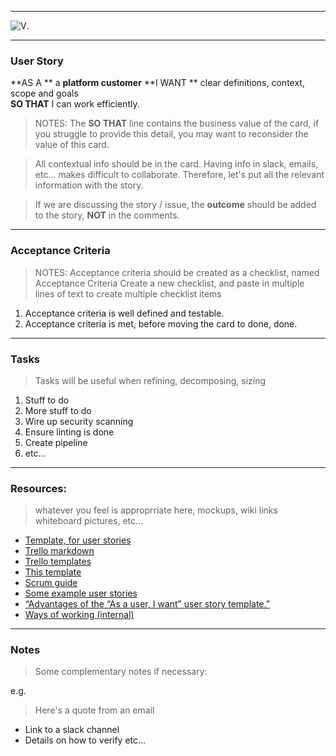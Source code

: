 
---

![V](https://uploads-ssl.webflow.com/5ab350b53c0d5f3d6462a20a/5ab350b53c0d5ff3f762a245_logo-white.svg).

---

### User Story

**AS A ** a **platform customer**
**I WANT ** clear definitions, context, scope and goals  
**SO THAT** I can work efficiently.

> NOTES: The **SO THAT** line contains the business value of the card, if you struggle to provide this detail, you may want to reconsider the value of this card.

>All contextual info should be in the card. Having info in slack, emails, etc... makes difficult to collaborate. Therefore, let's put all the relevant information with the story.

>If we are discussing the story / issue, the **outcome** should be added to the story, **NOT** in the comments.

---




### Acceptance Criteria

> NOTES: Acceptance criteria should be created as a checklist, named Acceptance Criteria
> Create a new checklist, and paste in multiple lines of text to create multiple checklist items

1. Acceptance criteria is well defined and testable.
1. Acceptance criteria is met, before moving the card to done, done.

---

### Tasks

> Tasks will be useful when refining, decomposing, sizing

1. Stuff to do
1. More stuff to do
1. Wire up security scanning
1. Ensure linting is done
1. Create pipeline
1. etc...

---

### Resources:

> whatever you feel  is approprriate here, mockups, wiki links
> whiteboard pictures, etc...

* [Template, for user stories](./trello-agile-desc-template.md)
* [Trello markdown][1]
* [Trello templates][2]
* [This template][3]
* [Scrum guide][4]
* [Some example user stories][5]
* [“Advantages of the “As a user, I want” user story template.”][6]
* [Ways of working (internal)][8]

[1]: https://help.trello.com/article/821-using-markdown-in-trello
[2]: https://help.trello.com/article/800-creating-templates-for-cards-lists-and-boards
[3]: https://github.com/micklove/micklove.github.io/blob/master/trello/trello-agile-desc-template.md
[4]: http://scrumguides.org/scrum-guide.html
[5]: https://github.com/AlphaFounders/style-guide/blob/master/agile-user-story.md
[6]: http://www.mountaingoatsoftware.com/blog/advantages-of-the-as-a-user-i-want-user-story-template
[8]: https://github.com/telstra-cip/docs/blob/master/platform//wow.md

---

### Notes

>Some complementary notes if necessary:

e.g.

> Here's a quote from an email

+ Link to a slack channel
+ Details on how to verify etc...

